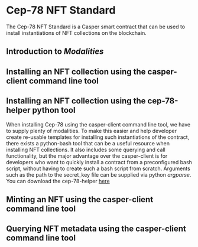 # Cep-78 NFT Standard
The Cep-78 NFT Standard is a Casper smart contract that can be used to install instantiations of NFT collections on the blockchain.

## Introduction to _Modalities_


## Installing an NFT collection using the casper-client command line tool


## Installing an NFT collection using the cep-78-helper python tool
When installing Cep-78 using the casper-client command line tool, we have to supply plenty of modalities. To make this easier and help developer create re-usable templates for installing such instantiations of the contract, there exists a python-bash tool that can be a useful resource when installing NFT collections. It also includes some querying and call functionality, but the major advantage over the casper-client is for developers who want to quickly install a contract from a preconfigured bash script, without having to create such a bash script from scratch. Arguments such as the path to the secret_key file can be supplied via python _argparse_.
You can download the cep-78-helper [here](https://github.com/jonas089/cep-78-helper)


## Minting an NFT using the casper-client command line tool

## Querying NFT metadata using the casper-client command line tool
